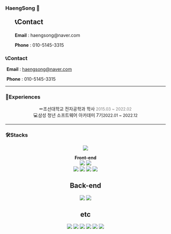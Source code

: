 ### HaengSong 👋



 <div width="60%" style="margin-left:30px;"><p style="font-size:150%; font-weight:bolder">📞Contact</p><p><span style="font-weight:bolder">Email</span> : haengsong@naver.com</p><p><span style="font-weight:bolder">Phone</span> : 010-5145-3315</p></div>



### 📞Contact

​		**Email** : haengsong@naver.com

​		**Phone** : 010-5145-3315

<hr />

### 🎈Experiences

<div align="center"><span style="font-size:100%;">✏조선대학교 전자공학과 학사</span><span style="font-size:90%; color:grey;">     2015.03 ~ 2022.02</span></div>

<div align="center"><span style="font-size:100%;">💻삼성 청년 소프트웨어 아카데미 7기</span><span style="font-size:90%;">2022.01 ~ 2022.12</span></div>



<hr />

### 🛠Stacks



<p align="center">
 <img src="http://mazassumnida.wtf/api/v2/generate_badge?boj=haengsong"/>
</p




## **<center>Front-end</center>**





<div align="center"><img src="https://img.shields.io/badge/JavaScript-F7DF1E?style=for-the-badge&logo=JavaScript&logoColor=white"/>
    <img src="https://img.shields.io/badge/Sass-CC6699?style=for-the-badge&logo=Sass&logoColor=white">
</div>

<div align="center"><img src="https://img.shields.io/badge/React-61DAFB?style=for-the-badge&logo=React&logoColor=white">
    <img src="https://img.shields.io/badge/Vue.js-4FC08D?style=for-the-badge&logo=Vue.js&logoColor=white">
    <img src="https://img.shields.io/badge/Next.js-000000?style=for-the-badge&logo=Next.js&logoColor=white">
    <img src="https://img.shields.io/badge/TypeScript-3178C6?style=for-the-badge&logo=TypeScript&logoColor=white">


## <center>**Back-end**</center>

<div align="center"><img src="https://img.shields.io/badge/Python-3776AB?style=for-the-badge&logo=Python&logoColor=white">
    <img src="https://img.shields.io/badge/Django-092E20?style=for-the-badge&logo=Django&logoColor=white">
</div>


## <center>**e**tc</center>

<div align="center"><img src="https://img.shields.io/badge/GitHub-181717?style=for-the-badge&logo=GitHub&logoColor=white"/> <img src="https://img.shields.io/badge/GitLab-FC6D26?style=for-the-badge&logo=GitLab&logoColor=white"/> <img src="https://img.shields.io/badge/Jira-0052CC?style=for-the-badge&logo=Jira&logoColor=white"/> <img src="https://img.shields.io/badge/Jenkins-D24939?style=for-the-badge&logo=Jenkins&logoColor=white"/> <img src="https://img.shields.io/badge/Docker-2496ED?style=for-the-badge&logo=Docker&logoColor=white"/> <img src="https://img.shields.io/badge/NGINX-009639?style=for-the-badge&logo=NGINX&logoColor=white"/></div>









